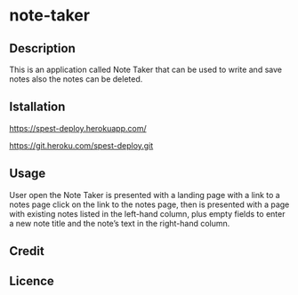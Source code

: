 # note-taker

## Description
This is an application called Note Taker that can be used to write and save notes also the notes can be deleted.


## Istallation

https://spest-deploy.herokuapp.com/

https://git.heroku.com/spest-deploy.git


## Usage

User open the Note Taker
is presented with a landing page with a link to a notes page
click on the link to the notes page,
then is presented with a page with existing notes listed in the left-hand column, plus empty fields to enter a new note title and the note’s text in the right-hand column.



## Credit



## Licence